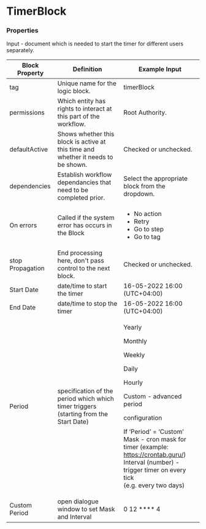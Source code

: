 # TimerBlock

### Properties

Input - document which is needed to start the timer for different users separately.

| Block Property   | Definition                                                                            | Example Input                                                                                                                                                                                                                                                                                                                          |
| ---------------- | ------------------------------------------------------------------------------------- | -------------------------------------------------------------------------------------------------------------------------------------------------------------------------------------------------------------------------------------------------------------------------------------------------------------------------------------- |
| tag              | Unique name for the logic block.                                                      | timerBlock                                                                                                                                                                                                                                                                                                                             |
| permissions      | Which entity has rights to interact at this part of the workflow.                     | Root Authority.                                                                                                                                                                                                                                                                                                                        |
| defaultActive    | Shows whether this block is active at this time and whether it needs to be shown.     | Checked or unchecked.                                                                                                                                                                                                                                                                                                                  |
| dependencies     | Establish workflow dependancies that need to be completed prior.                      | Select the appropriate block from the dropdown.                                                                                                                                                                                                                                                                                        |
| On errors        | Called if the system error has occurs in the Block                                    | <p></p><ul><li>No action</li><li>Retry</li><li>Go to step</li><li>Go to tag</li></ul>                                                                                                                                                                                                                                                  |
| stop Propagation | End processing here, don't pass control to the next block.                            | Checked or unchecked.                                                                                                                                                                                                                                                                                                                  |
| Start Date       | date/time to start the timer                                                          | 16-05-2022 16:00 (UTC+04:00)                                                                                                                                                                                                                                                                                                           |
| End Date         | date/time to stop the timer                                                           | 16-05-2022 16:00 (UTC+04:00)                                                                                                                                                                                                                                                                                                           |
| Period           | specification of the period which which timer triggers (starting from the Start Date) | <p>Yearly </p><p>Monthly </p><p>Weekly </p><p>Daily </p><p>Hourly </p><p>Custom - advanced period </p><p>configuration</p><p>If ‘Period’ = ‘Custom’<br>Mask - cron mask for timer (example: <a href="https://crontab.guru/">https://crontab.guru/</a>)<br>Interval (number) - trigger timer on every tick<br>(e.g. every two days)</p> |
| Custom Period    | open dialogue window to set Mask and Interval                                         | 0 12 \*\*\*\* 4                                                                                                                                                                                                                                                                                                                        |

